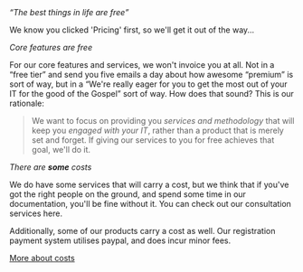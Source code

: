 <header hidden>
<h2>Pricing</h2>
</header>

<div class="text-slab"><em><q>The best things in life are free</q></em></div>

<p class="mob-hidden">We know you clicked 'Pricing' first, so we'll get it out of the way...</p>

<p class="lead"><em>Core features are free</em></p>
For our core features and services, we won't invoice you at all. Not in a <q>free tier</q> and send you five emails a day about how awesome <q>premium</q> is sort of way, but in a <q>We're really eager for you to get the most out of your IT for the good of the Gospel</q> sort of way. How does that sound? This is our rationale:

<p class="lead"><blockquote>We want to focus on providing you <em>services and methodology</em> that will keep you <em>engaged with your IT</em>, rather than a product that is merely set and forget. If giving our services to you for free achieves that goal, we'll do it.</blockquote></p>

<p class="lead"><em>There are <strong>some</strong> costs</em></p>
We do have some services that will carry a cost, but we think that if you've got the right people on the ground, and spend some time in our documentation, you'll be fine without it. You can check out our consultation services here.

Additionally, some of our products carry a cost as well. Our registration payment system utilises paypal, and does incur minor fees.

<div class="expand"><a href="#">More about costs<br />
<i class="fa fa-angle-down"></i></a></div>

